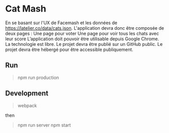 # Cat Mash

En se basant sur l'UX de Facemash et les données de https://latelier.co/data/cats.json.
L'application devra donc être composée de deux pages :
Une page pour voter
Une page pour voir tous les chats avec leur score
L’application doit pouvoir être utilisable depuis Google Chrome.
La technologie est libre.
Le projet devra être publié sur un GitHub public.
Le projet devra être hébergé pour être accessible publiquement.

## Run

> npm run production

## Development
> webpack 

then 

> npm run server
> npm start
